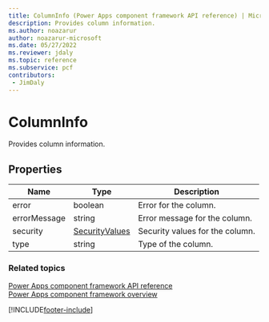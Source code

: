 ```yaml
---
title: ColumnInfo (Power Apps component framework API reference) | Microsoft Docs
description: Provides column information.
ms.author: noazarur
author: noazarur-microsoft
ms.date: 05/27/2022
ms.reviewer: jdaly
ms.topic: reference
ms.subservice: pcf
contributors:
 - JimDaly
---
```


# ColumnInfo

Provides column information.

## Properties

| Name         | Type                                  | Description                     |
| ------------ | ------------------------------------- | ------------------------------- |
| error        | boolean                               | Error for the column.           |
| errorMessage | string                                | Error message for the column.   |
| security     | [SecurityValues](./securityvalues.md) | Security values for the column. |
| type         | string                                | Type of the column.             |

### Related topics

[Power Apps component framework API reference](../reference/index.md)<br/>
[Power Apps component framework overview](../overview.md)

[!INCLUDE[footer-include](../../../includes/footer-banner.md)]
